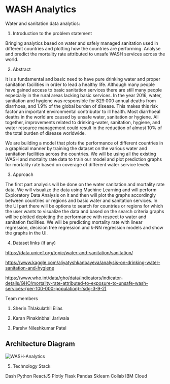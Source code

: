 # WASH Analytics
Water and sanitation data analytics:

1. Introduction to the problem statement

Bringing analytics based on water and safely managed sanitation used in different countries and plotting how the countries are performing. Analyse and predict the mortality rate attributed to unsafe WASH services across the world.

2. Abstract

It is a fundamental and basic need to have pure drinking water and proper sanitation facilities in order to lead a healthy life. Although many people have gained access to basic sanitation services there are still many people especially in the rural areas lacking basic services. In the year 2016, water, sanitation and hygiene was responsible for 829 000 annual deaths from diarrhoea, and 1.9% of the global burden of disease. This makes this risk factor an important environmental contributor to ill health. Most diarrhoeal deaths in the world are caused by unsafe water, sanitation or hygiene. All together, improvements related to drinking-water, sanitation, hygiene, and water resource management could result in the reduction of almost 10% of the total burden of disease worldwide. 

We are building a model that plots the performance of different countries in a graphical manner by training the dataset on the various water and sanitation facilities across the countries. We will be using all the existing WASH and mortality rate data to train our model and plot prediction graphs for mortality rate based on coverage of different water service levels.

3. Approach

The first part analysis will be done on the water sanitation and mortality rate data. We will visualize the data using Machine Learning and will perform Exploratory Data Analysis on it and then will plot the graphs accordingly between countries or regions and basic water and sanitation services. In the UI part there will be options to search for countries or regions for which the user wants to visualize the data and based on the search criteria graphs will be plotted depicting the performance with respect to water and sanitation facilities. We will be predicting mortality rate with linear regression, decision tree regression and k-NN regression models and show the graphs in the UI. 

4. Dataset links (if any)

https://data.unicef.org/topic/water-and-sanitation/sanitation/

https://www.kaggle.com/aliyatyshkanbayeva/analysis-on-drinking-water-sanitation-and-hygiene

https://www.who.int/data/gho/data/indicators/indicator-details/GHO/mortality-rate-attributed-to-exposure-to-unsafe-wash-services-(per-100-000-population)-(sdg-3-9-2)

Team members

1. Sherin Thlakulathil Elias

2. Karan Pinakinbhai Jariwala

3. Parshv Nileshkumar Patel

## Architecture Diagram 
![WASH-Analytics](https://user-images.githubusercontent.com/41836462/110868513-92c77480-827d-11eb-83ed-e92fa7129339.png)

5. Technology Stack

Dash
Python
ReactJS
Plotly
Flask
Pandas
Sklearn
Collab
IBM Cloud


